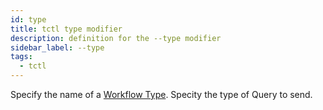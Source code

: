 ```yaml
---
id: type
title: tctl type modifier
description: definition for the --type modifier
sidebar_label: --type
tags:
  - tctl
---
```


Specify the name of a [Workflow Type](/concepts/what-is-a-workflow-type).
Specity the type of Query to send.
